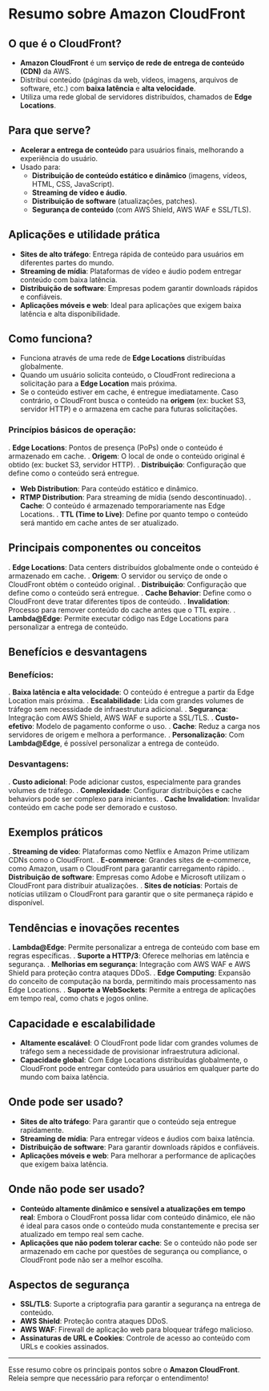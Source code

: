 # Resumo sobre Amazon CloudFront

## O que é o CloudFront?
- **Amazon CloudFront** é um **serviço de rede de entrega de conteúdo (CDN)** da AWS.
- Distribui conteúdo (páginas da web, vídeos, imagens, arquivos de software, etc.) com **baixa latência** e **alta velocidade**.
- Utiliza uma rede global de servidores distribuídos, chamados de **Edge Locations**.

## Para que serve?
- **Acelerar a entrega de conteúdo** para usuários finais, melhorando a experiência do usuário.
- Usado para:
  - **Distribuição de conteúdo estático e dinâmico** (imagens, vídeos, HTML, CSS, JavaScript).
  - **Streaming de vídeo e áudio**.
  - **Distribuição de software** (atualizações, patches).
  - **Segurança de conteúdo** (com AWS Shield, AWS WAF e SSL/TLS).

## Aplicações e utilidade prática
- **Sites de alto tráfego**: Entrega rápida de conteúdo para usuários em diferentes partes do mundo.
- **Streaming de mídia**: Plataformas de vídeo e áudio podem entregar conteúdo com baixa latência.
- **Distribuição de software**: Empresas podem garantir downloads rápidos e confiáveis.
- **Aplicações móveis e web**: Ideal para aplicações que exigem baixa latência e alta disponibilidade.

## Como funciona?
- Funciona através de uma rede de **Edge Locations** distribuídas globalmente.
- Quando um usuário solicita conteúdo, o CloudFront redireciona a solicitação para a **Edge Location** mais próxima.
- Se o conteúdo estiver em cache, é entregue imediatamente. Caso contrário, o CloudFront busca o conteúdo na **origem** (ex: bucket S3, servidor HTTP) e o armazena em cache para futuras solicitações.

### Princípios básicos de operação:
. **Edge Locations**: Pontos de presença (PoPs) onde o conteúdo é armazenado em cache.
. **Origem**: O local de onde o conteúdo original é obtido (ex: bucket S3, servidor HTTP).
. **Distribuição**: Configuração que define como o conteúdo será entregue.
   - **Web Distribution**: Para conteúdo estático e dinâmico.
   - **RTMP Distribution**: Para streaming de mídia (sendo descontinuado).
. **Cache**: O conteúdo é armazenado temporariamente nas Edge Locations.
. **TTL (Time to Live)**: Define por quanto tempo o conteúdo será mantido em cache antes de ser atualizado.

## Principais componentes ou conceitos
. **Edge Locations**: Data centers distribuídos globalmente onde o conteúdo é armazenado em cache.
. **Origem**: O servidor ou serviço de onde o CloudFront obtém o conteúdo original.
. **Distribuição**: Configuração que define como o conteúdo será entregue.
. **Cache Behavior**: Define como o CloudFront deve tratar diferentes tipos de conteúdo.
. **Invalidation**: Processo para remover conteúdo do cache antes que o TTL expire.
. **Lambda@Edge**: Permite executar código nas Edge Locations para personalizar a entrega de conteúdo.

## Benefícios e desvantagens

### Benefícios:
. **Baixa latência e alta velocidade**: O conteúdo é entregue a partir da Edge Location mais próxima.
. **Escalabilidade**: Lida com grandes volumes de tráfego sem necessidade de infraestrutura adicional.
. **Segurança**: Integração com AWS Shield, AWS WAF e suporte a SSL/TLS.
. **Custo-efetivo**: Modelo de pagamento conforme o uso.
. **Cache**: Reduz a carga nos servidores de origem e melhora a performance.
. **Personalização**: Com **Lambda@Edge**, é possível personalizar a entrega de conteúdo.

### Desvantagens:
. **Custo adicional**: Pode adicionar custos, especialmente para grandes volumes de tráfego.
. **Complexidade**: Configurar distribuições e cache behaviors pode ser complexo para iniciantes.
. **Cache Invalidation**: Invalidar conteúdo em cache pode ser demorado e custoso.

## Exemplos práticos
. **Streaming de vídeo**: Plataformas como Netflix e Amazon Prime utilizam CDNs como o CloudFront.
. **E-commerce**: Grandes sites de e-commerce, como Amazon, usam o CloudFront para garantir carregamento rápido.
. **Distribuição de software**: Empresas como Adobe e Microsoft utilizam o CloudFront para distribuir atualizações.
. **Sites de notícias**: Portais de notícias utilizam o CloudFront para garantir que o site permaneça rápido e disponível.

## Tendências e inovações recentes
. **Lambda@Edge**: Permite personalizar a entrega de conteúdo com base em regras específicas.
. **Suporte a HTTP/3**: Oferece melhorias em latência e segurança.
. **Melhorias em segurança**: Integração com AWS WAF e AWS Shield para proteção contra ataques DDoS.
. **Edge Computing**: Expansão do conceito de computação na borda, permitindo mais processamento nas Edge Locations.
. **Suporte a WebSockets**: Permite a entrega de aplicações em tempo real, como chats e jogos online.

## Capacidade e escalabilidade
- **Altamente escalável**: O CloudFront pode lidar com grandes volumes de tráfego sem a necessidade de provisionar infraestrutura adicional.
- **Capacidade global**: Com Edge Locations distribuídas globalmente, o CloudFront pode entregar conteúdo para usuários em qualquer parte do mundo com baixa latência.

## Onde pode ser usado?
- **Sites de alto tráfego**: Para garantir que o conteúdo seja entregue rapidamente.
- **Streaming de mídia**: Para entregar vídeos e áudios com baixa latência.
- **Distribuição de software**: Para garantir downloads rápidos e confiáveis.
- **Aplicações móveis e web**: Para melhorar a performance de aplicações que exigem baixa latência.

## Onde não pode ser usado?
- **Conteúdo altamente dinâmico e sensível a atualizações em tempo real**: Embora o CloudFront possa lidar com conteúdo dinâmico, ele não é ideal para casos onde o conteúdo muda constantemente e precisa ser atualizado em tempo real sem cache.
- **Aplicações que não podem tolerar cache**: Se o conteúdo não pode ser armazenado em cache por questões de segurança ou compliance, o CloudFront pode não ser a melhor escolha.

## Aspectos de segurança
- **SSL/TLS**: Suporte a criptografia para garantir a segurança na entrega de conteúdo.
- **AWS Shield**: Proteção contra ataques DDoS.
- **AWS WAF**: Firewall de aplicação web para bloquear tráfego malicioso.
- **Assinaturas de URL e Cookies**: Controle de acesso ao conteúdo com URLs e cookies assinados.

---

Esse resumo cobre os principais pontos sobre o **Amazon CloudFront**. Releia sempre que necessário para reforçar o entendimento!